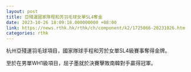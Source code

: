 ```yaml
---
layout: post
title: 亞殘運國家隊程和芳羽毛球女單SL4奪金
date: 2023-10-26 18:09:18.000000000 +08:00
link: https://news.rthk.hk/rthk/ch/component/k2/1725066-20231026.htm
categories: rthk
---
```


杭州亞殘運羽毛球項目，國家隊球手程和芳於女單SL4級賽事奪得金牌。

至於在男單WH1級項目，屈子墨就於決賽擊敗南韓對手贏得冠軍。
